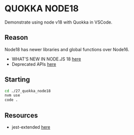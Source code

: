 # QUOKKA NODE18

Demonstrate using node v18 with Quokka in VSCode.

## Reason

Node18 has newer libraries and global functions over Node16.  

* WHAT’S NEW IN NODE.JS 18 [here](https://www.nearform.com/blog/whats-new-in-node-js-18/)
* Deprecated APIs [here](https://nodejs.org/docs/latest-v18.x/api/deprecations.html)  

## Starting

```sh
cd ./27_quokka_node18
nvm use
code .
```

## Resources

* jest-extended [here](https://jest-extended.jestcommunity.dev/docs/)

